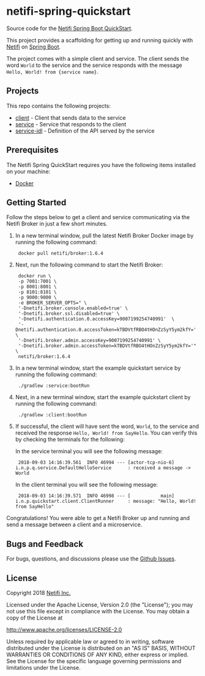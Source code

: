 # netifi-spring-quickstart
Source code for the [Netifi Spring Boot QuickStart](https://www.netifi.com/getstarted-springboot).

This project provides a scaffolding for getting up and running quickly with [Netifi](http://www.netifi.com/) on [Spring Boot](https://spring.io/projects/spring-boot).

The project comes with a simple client and service. The client sends the word `World` to the service and the service responds with the message `Hello, World! from {service name}`.

## Projects
This repo contains the following projects:

* [client](client) - Client that sends data to the service
* [service](service) - Service that responds to the client
* [service-idl](service-idl) - Definition of the API served by the service

## Prerequisites
The Netifi Spring QuickStart requires you have the following items installed on your machine:

* [Docker](https://docs.docker.com/install/)

## Getting Started
Follow the steps below to get a client and service communicating via the Netifi Broker in just a few short minutes.

1. In a new terminal window, pull the latest Netifi Broker Docker image by running the following command:

        docker pull netifi/broker:1.6.4
        
2. Next, run the following command to start the Netifi Broker:

        docker run \
        -p 7001:7001 \
        -p 8001:8001 \
        -p 8101:8101 \
        -p 9000:9000 \
        -e BROKER_SERVER_OPTS=" \
        '-Dnetifi.broker.console.enabled=true' \
        '-Dnetifi.broker.ssl.disabled=true' \
        '-Dnetifi.authentication.0.accessKey=9007199254740991'  \
        '-Dnetifi.authentication.0.accessToken=kTBDVtfRBO4tHOnZzSyY5ym2kfY=' \
        '-Dnetifi.broker.admin.accessKey=9007199254740991' \
        '-Dnetifi.broker.admin.accessToken=kTBDVtfRBO4tHOnZzSyY5ym2kfY='" \
        netifi/broker:1.6.4

3. In a new terminal window, start the example quickstart service by running the following command:

        ./gradlew :service:bootRun
        
4. Next, in a new terminal window, start the example quickstart client by running the following command:

        ./gradlew :client:bootRun
        
5. If successful, the client will have sent the word, `World`, to the service and received the response `Hello, World! from SayHello`. You can verify this by checking the terminals for the following:

    In the service terminal you will see the following message:
    
        2018-09-03 14:16:39.561  INFO 46994 --- [actor-tcp-nio-6] i.n.p.q.service.DefaultHelloService      : received a message -> World

    In the client terminal you will see the following message:
    
        2018-09-03 14:16:39.571  INFO 46998 --- [           main] i.n.p.quickstart.client.ClientRunner     : message: "Hello, World! from SayHello"

Congratulations! You were able to get a Netifi Broker up and running and send a message between a client and a microservice.

## Bugs and Feedback
For bugs, questions, and discussions please use the [Github Issues](https://github.com/netifi/netifi-quickstart-spring/issues).

## License
Copyright 2018 [Netifi Inc.](https://www.netifi.com)

Licensed under the Apache License, Version 2.0 (the "License");
you may not use this file except in compliance with the License.
You may obtain a copy of the License at

   http://www.apache.org/licenses/LICENSE-2.0

Unless required by applicable law or agreed to in writing, software
distributed under the License is distributed on an "AS IS" BASIS,
WITHOUT WARRANTIES OR CONDITIONS OF ANY KIND, either express or implied.
See the License for the specific language governing permissions and
limitations under the License.
